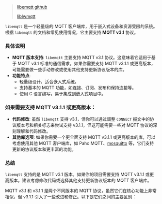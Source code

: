 > [libemqtt github](https://github.com/fcvarela/liblwmqtt)
>
> [liblwmqtt](https://code.google.com/archive/p/liblwmqtt/)

`libemqtt` 是一个轻量级的 MQTT 客户端库，用于嵌入式设备和资源受限的系统。根据 `libemqtt` 的文档和常见使用情况，它主要支持 **MQTT v3.1** 协议。

### 具体说明

- **MQTT 版本支持**: `libemqtt` 主要支持 MQTT v3.1 协议。这意味着它适用于基于 MQTT v3.1 标准的通信需求。如果你需要支持 MQTT v3.1.1 或更高版本，可能需要做一些手动修改或使用其他支持更新协议版本的库。
- **功能特点**:
  - 轻量级设计，适合嵌入式系统。
  - 支持基本的 MQTT 功能，如连接、订阅、发布和保持连接等。
  - 使用 C 语言编写，易于集成到嵌入式项目中。

### 如果需要支持 MQTT v3.1.1 或更高版本：

- **代码修改**: 虽然 `libemqtt` 支持 v3.1，但你可以通过调整 `CONNECT` 报文中的协议版本号和相关标志来尝试支持 v3.1.1，但这可能需要一些对 MQTT 协议的深刻理解和代码修改。
- **其他库选项**: 如果你需要一个更全面支持 MQTT v3.1.1 或更高版本的库，可以考虑使用其他 MQTT 客户端库，如 Paho MQTT、[mosquitto](https://mosquitto.org/) 等，它们支持更新的协议版本和更丰富的功能。

### 总结

`libemqtt` 支持的是 MQTT v3.1 版本。如果你的项目需要支持 MQTT v3.1.1 或更高版本，建议考虑修改代码或选择其他支持更新协议版本的 MQTT 客户端库。

MQTT v3.1 和 v3.1.1 是两个不同版本的 MQTT 协议，虽然它们在核心功能上非常相似，但 v3.1.1 引入了一些改进和修正。以下是它们之间的主要区别：